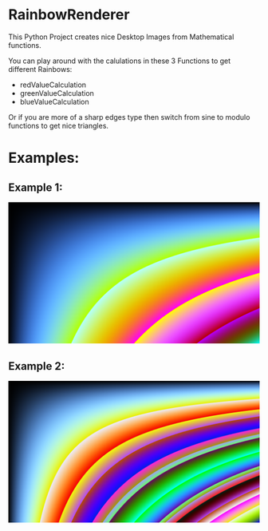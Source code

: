 # RainbowRenderer
This Python Project creates nice Desktop Images from Mathematical functions.

You can play around with the calulations in these 3 Functions to get different Rainbows:
- redValueCalculation
- greenValueCalculation
- blueValueCalculation

Or if you are more of a sharp edges type then switch from sine to modulo functions to get nice triangles.
# Examples:

## Example 1:

![alt text](https://github.com/StefanKral/RainbowRenderer/blob/main/RainbowRendereOutput.png?raw=true)

## Example 2:

![alt text](https://github.com/StefanKral/RainbowRenderer/blob/main/RainbowRendererOutput.png?raw=true)

